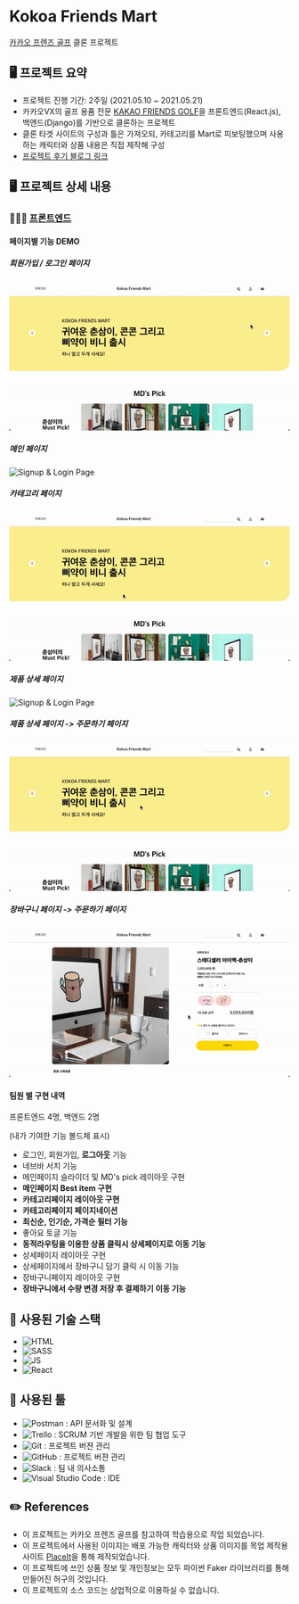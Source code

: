 # Kokoa Friends Mart

[카카오 프렌즈 골프](https://www.kakaofriendsgolf.com) 클론 프로젝트

## 🖥 프로젝트 요약

- 프로젝트 진행 기간: 2주일 (2021.05.10 ~ 2021.05.21)
- 카카오VX의 골프 용품 전문 [KAKAO FRIENDS GOLF](https://www.kakaofriendsgolf.com)을 프론트엔드(React.js), 백엔드(Django)를 기반으로 클론하는 프로젝트
- 클론 타겟 사이트의 구성과 틀은 가져오되, 카테고리를 Mart로 피보팅했으며 사용하는 캐릭터와 상품 내용은 직접 제작해 구성
- [프로젝트 후기 블로그 링크](https://velog.io/@yonyas/%ED%81%B4%EB%A1%A0%EC%BD%94%EB%94%A9-React%EC%B9%B4%EC%B9%B4%EC%98%A4-%ED%94%84%EB%A0%8C%EC%A6%88-%EA%B3%A8%ED%94%84)

## 🖥 프로젝트 상세 내용

### 👩🏻‍💻 [프론트엔드](https://github.com/wecode-bootcamp-korea/20-1st-KokoaFriendsMart-frontend)


#### 페이지별 기능 DEMO

##### 회원가입 / 로그인 페이지

<img alt="Signup & Login Page" src='https://github.com/wecode-bootcamp-korea/20-1st-KokoaFriendsGolf-backend/blob/main/demo/Signup&Login.gif?raw=true'/>

##### 메인 페이지

<img alt="Signup & Login Page" src='https://github.com/wecode-bootcamp-korea/20-1st-KokoaFriendsGolf-backend/blob/main/demo/MainPage.gif?raw=true'/>

##### 카테고리 페이지

<img alt="Signup & Login Page" src='https://github.com/wecode-bootcamp-korea/20-1st-KokoaFriendsGolf-backend/blob/main/demo/CategoryPage.gif?raw=true'/>

##### 제품 상세 페이지

<img alt="Signup & Login Page" src='https://github.com/wecode-bootcamp-korea/20-1st-KokoaFriendsGolf-backend/blob/main/demo/DetailPage.gif?raw=true'/>

##### 제품 상세 페이지 -> 주문하기 페이지

<img alt="Signup & Login Page" src='https://github.com/wecode-bootcamp-korea/20-1st-KokoaFriendsGolf-backend/blob/main/demo/DetailPage_to_PaymentPage.gif?raw=true'/>

##### 장바구니 페이지 -> 주문하기 페이지

<img alt="Signup & Login Page" src='https://github.com/wecode-bootcamp-korea/20-1st-KokoaFriendsGolf-backend/blob/main/demo/CartPage_to_PaymentPage.gif?raw=true'/>

#### **팀원 별 구현 내역**

프론트엔드 4명, 백엔드 2명

(내가 기여한 기능 볼드체 표시)

- 로그인, 회원가입, **로그아웃** 기능
- 네브바 서치 기능
- 메인페이지 슬라이더 및 MD's pick 레이아웃 구현
- **메인페이지 Best item 구현**
- **카테고리페이지 레이아웃 구현**
- **카테고리페이지 페이지네이션**
- **최신순, 인기순, 가격순 필터 기능**
- 좋아요 토글 기능
- **동적라우팅을 이용한 상품 클릭시 상세페이지로 이동 기능**
- 상세페이지 레이아웃 구현
- 상세페이지에서 장바구니 담기 클릭 시 이동 기능
- 장바구니페이지 레이아웃 구현
- **장바구니에서 수량 변경 저장 후 결제하기 이동 기능**


## 🔧 사용된 기술 스택

- ![HTML](https://img.shields.io/badge/HTML5-E34F26?style=for-the-badge&logo=html5&logoColor=white)
- ![SASS](https://img.shields.io/badge/Sass-CC6699?style=for-the-badge&logo=sass&logoColor=white)
- ![JS](https://img.shields.io/badge/JavaScript-F7DF1E?style=for-the-badge&logo=javascript&logoColor=black)
- ![React](https://img.shields.io/badge/React-20232A?style=for-the-badge&logo=react&logoColor=61DAFB)

## 🔧 사용된 툴

- <img alt="Postman" src="https://img.shields.io/badge/Postman-FF6C37?style=for-the-badge&logo=postman&logoColor=white" /> : API 문서화 및 설계
- <img alt="Trello" src="https://img.shields.io/badge/Trello-%23026AA7.svg?&style=for-the-badge&logo=Trello&logoColor=white"/> : SCRUM 기반 개발을 위한 팀 협업 도구
- <img alt="Git" src="https://img.shields.io/badge/git-%23F05033.svg?&style=for-the-badge&logo=git&logoColor=white"/> : 프로젝트 버젼 관리
- <img alt="GitHub" src="https://img.shields.io/badge/github-%23121011.svg?&style=for-the-badge&logo=github&logoColor=white"/> : 프로젝트 버젼 관리
- <img alt="Slack" src="https://img.shields.io/badge/Slack-4A154B?style=for-the-badge&logo=slack&logoColor=white" /> : 팀 내 의사소통
- <img alt="Visual Studio Code" src="https://img.shields.io/badge/VisualStudioCode-0078d7.svg?&style=for-the-badge&logo=visual-studio-code&logoColor=white"/> : IDE

## ✏️ References

- 이 프로젝트는 카카오 프렌즈 골프를 참고하여 학습용으로 작업 되었습니다.
- 이 프로젝트에서 사용된 이미지는 배포 가능한 캐릭터와 상품 이미지를 목업 제작용 사이트 [PlaceIt](https://documenter.getpostman.com/view/13584119/TzRShToH)을 통해 제작되었습니다.
- 이 프로젝트에 쓰인 상품 정보 및 개인정보는 모두 파이썬 Faker 라이브러리를 통해 만들어진 허구의 것입니다.
- 이 프로젝트의 소스 코드는 상업적으로 이용하실 수 없습니다.

